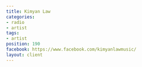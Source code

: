 ```yaml
---
title: Kimyan Law
categories:
- radio
- artist
tags:
- artist
position: 190
facebook: https://www.facebook.com/kimyanlawmusic/
layout: client
---
```


